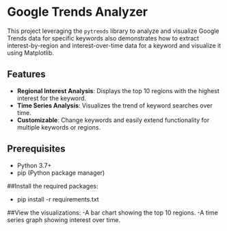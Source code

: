 # Google Trends Analyzer

This project leveraging the `pytrends` library to analyze and visualize Google Trends data for specific keywords also demonstrates how to extract interest-by-region and interest-over-time data for a keyword and visualize it using Matplotlib.

## Features
- **Regional Interest Analysis**: Displays the top 10 regions with the highest interest for the keyword.
- **Time Series Analysis**: Visualizes the trend of keyword searches over time.
- **Customizable**: Change keywords and easily extend functionality for multiple keywords or regions.

## Prerequisites
- Python 3.7+
- pip (Python package manager)

##Install the required packages:
- pip install -r requirements.txt

##View the visualizations:
-A bar chart showing the top 10 regions.
-A time series graph showing interest over time.
